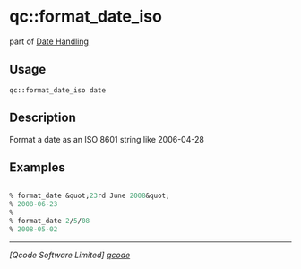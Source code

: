 qc::format_date_iso
===================

part of [Date Handling](../qc/wiki/DateHandling)

Usage
-----
`qc::format_date_iso date`

Description
-----------
Format a date as an ISO 8601 string like 2006-04-28

Examples
--------
```tcl

% format_date &quot;23rd June 2008&quot;
% 2008-06-23
%
% format_date 2/5/08
% 2008-05-02

```

----------------------------------
*[Qcode Software Limited] [qcode]*

[qcode]: www.qcode.co.uk "Qcode Software"